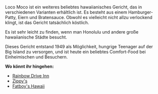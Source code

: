 Loco Moco ist ein weiteres beliebtes hawaiianisches Gericht, das in verschiedenen Varianten erhältlich ist. Es besteht aus einem Hamburger-Patty, Eiern und Bratensauce. Obwohl es vielleicht nicht allzu verlockend klingt, ist das Gericht tatsächlich köstlich.

Es ist sehr leicht zu finden, wenn man Honolulu und andere große hawaiianische Städte besucht.

Dieses Gericht entstand 1949 als Möglichkeit, hungrige Teenager auf der Big Island zu versorgen, und ist heute ein beliebtes Comfort-Food bei Einheimischen und Besuchern.

**Wo könnt ihr hingehen:**
- [Rainbow Drive Inn](https://rainbowdrivein.com/)
- [Zippy's](https://www.zippys.com/)
- [Fatboy's Hawaii](https://fatboyshawaii.com/)